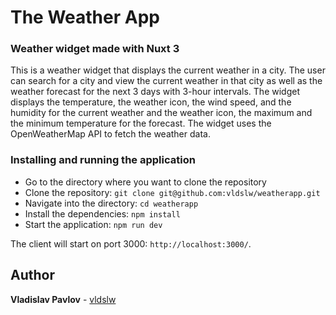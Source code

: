 # The Weather App

### Weather widget made with Nuxt 3 

This is a weather widget that displays the current weather in a city. The user can search for a city and view the current weather in that city as well as the weather forecast for the next 3 days with 3-hour intervals. The widget displays the temperature, the weather icon, the wind speed, and the humidity for the current weather and the weather icon, the maximum and the minimum temperature for the forecast. The widget uses the OpenWeatherMap API to fetch the weather data. 


### Installing and running the application

- Go to the directory where you want to clone the repository
- Clone the repository: `git clone git@github.com:vldslw/weatherapp.git`
- Navigate into the directory: `cd weatherapp`
- Install the dependencies: `npm install`
- Start the application: `npm run dev`

The client will start on port 3000: `http://localhost:3000/`.

## Author

**Vladislav Pavlov** - [vldslw](https://github.com/vldslw)
